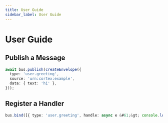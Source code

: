 ```yaml
---
title: User Guide
sidebar_label: User Guide
---
```


# User Guide

## Publish a Message

```typescript
await bus.publish(createEnvelope({
  type: 'user.greeting',
  source: 'urn:cortex:example',
  data: { text: 'hi' },
}));
```

## Register a Handler

```typescript
bus.bind([{ type: 'user.greeting', handle: async e &#61;&gt; console.log(e.data) }]);
```

